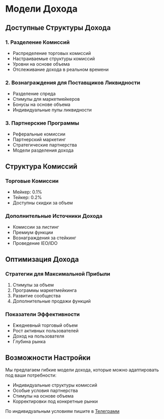 # Модели Дохода

## Доступные Структуры Дохода

### 1. Разделение Комиссий
- Распределение торговых комиссий
- Настраиваемые структуры комиссий
- Уровни на основе объема
- Отслеживание дохода в реальном времени

### 2. Вознаграждения для Поставщиков Ликвидности
- Разделение спреда
- Стимулы для маркетмейкеров
- Бонусы на основе объема
- Индивидуальные пулы ликвидности

### 3. Партнерские Программы
- Реферальные комиссии
- Партнерский маркетинг
- Стратегические партнерства
- Модели разделения дохода

## Структура Комиссий

### Торговые Комиссии
- Мейкер: 0.1%
- Тейкер: 0.2%
- Доступны скидки за объем

### Дополнительные Источники Дохода
- Комиссии за листинг
- Премиум функции
- Вознаграждения за стейкинг
- Проведение IEO/IDO

## Оптимизация Дохода

### Стратегии для Максимальной Прибыли
1. Стимулы за объем
2. Программы маркетмейкинга
3. Развитие сообщества
4. Дополнительные продажи функций

### Показатели Эффективности
- Ежедневный торговый объем
- Рост активных пользователей
- Доход на пользователя
- Глубина рынка

## Возможности Настройки

Мы предлагаем гибкие модели дохода, которые можно адаптировать под ваши потребности:
- Индивидуальные структуры комиссий
- Особые условия партнерства
- Стимулы на основе объема
- Корректировки под конкретные рынки

По индивидуальным условиям пишите в [Телеграмм](https://t.me/t_dmi3)